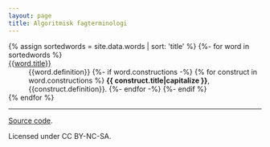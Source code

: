 ```yaml
---
layout: page
title: Algoritmisk fagterminologi
---
```



<dl>
{% assign sortedwords = site.data.words | sort: 'title' %}
{%- for word in sortedwords %}
<dt><a href="{{site.baseurl}}/words/{{ word.title | slugify: 'latin' }}">{{word.title}}</a>
</dt>
<dd> {{word.definition}}
{%- if word.constructions -%}
{% for construct in word.constructions %}
<b>{{ construct.title|capitalize }}</b>, {{construct.definition}}. 
{%- endfor -%}
{%- endif %}
</dd>
{% endfor %}
</dl>

---

<div class="small center">
<p><a href="https://github.com/missing-semester/missing-semester">Source code</a>.</p>
<p>Licensed under CC BY-NC-SA.</p>
</div>
